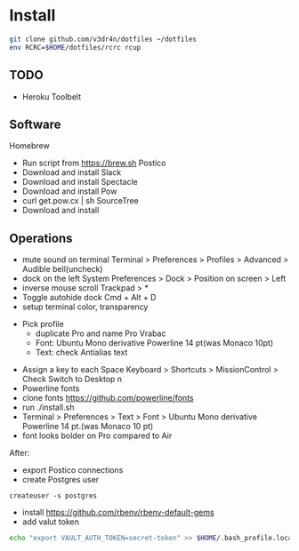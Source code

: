 # Install

```bash
git clone github.com/v3dr4n/dotfiles ~/dotfiles
env RCRC=$HOME/dotfiles/rcrc rcup
```
## TODO
 - Heroku Toolbelt

## Software
Homebrew
  - Run script from https://brew.sh
Postico
  - Download and install
Slack
  - Download and install
Spectacle
  - Download and install
Pow
  - curl get.pow.cx | sh
SourceTree
  - Download and install

## Operations
 - mute sound on terminal
   Terminal > Preferences > Profiles > Advanced > Audible bell(uncheck)
 - dock on the left
  System Preferences > Dock > Position on screen > Left
 - inverse mouse scroll
  Trackpad > *
 - Toggle autohide dock
  Cmd + Alt + D
 - setup terminal color, transparency
  * Pick profile
    - duplicate Pro and name Pro Vrabac
    - Font: Ubuntu Mono derivative Powerline 14 pt(was Monaco 10pt)
    - Text: check Antialias text
 - Assign a key to each Space
  Keyboard > Shortcuts > MissionControl > Check Switch to Desktop n
 - Powerline fonts
  - clone fonts https://github.com/powerline/fonts
  - run ./install.sh
  - Terminal > Preferences > Text > Font > Ubuntu Mono derivative Powerline 14 pt.(was Monaco 10 pt)
  - font looks bolder on Pro compared to Air

After:
  - export Postico connections
  - create Postgres user
```
createuser -s postgres
```
  - install https://github.com/rbenv/rbenv-default-gems
  - add valut token
```bash
echo "export VAULT_AUTH_TOKEN=secret-token" >> $HOME/.bash_profile.local
```
